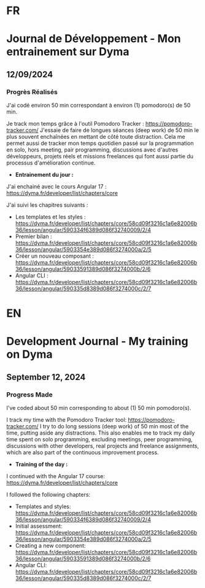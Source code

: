 # FR

# Journal de Développement - Mon entrainement sur Dyma

## 12/09/2024

### Progrès Réalisés

J'ai codé environ 50 min correspondant à environ (1) pomodoro(s) de 50 min.

Je track mon temps grâce à l'outil Pomodoro Tracker : https://pomodoro-tracker.com/
J'essaie de faire de longues séances (deep work) de 50 min le plus souvent enchaînées en mettant de côté toute distraction.
Cela me permet aussi de tracker mon temps quotidien passé sur la programmation en solo, hors meeting, pair programming, discussions avec d'autres développeurs, projets réels et missions freelances qui font aussi partie du processus d'amélioration continue.

- **Entrainement du jour :**

J'ai enchainé avec le cours Angular 17 : https://dyma.fr/developer/list/chapters/core

J'ai suivi les chapitres suivants :

- Les templates et les styles : https://dyma.fr/developer/list/chapters/core/58cd09f3216c1a6e82006b36/lesson/angular/590334f6389d086f32740009/2/4
- Premier bilan : https://dyma.fr/developer/list/chapters/core/58cd09f3216c1a6e82006b36/lesson/angular/5903354e389d086f3274000a/2/5
- Créer un nouveau composant : https://dyma.fr/developer/list/chapters/core/58cd09f3216c1a6e82006b36/lesson/angular/59033591389d086f3274000b/2/6
- Angular CLI : https://dyma.fr/developer/list/chapters/core/58cd09f3216c1a6e82006b36/lesson/angular/590335d8389d086f3274000c/2/7

# EN

# Development Journal - My training on Dyma

## September 12, 2024

### Progress Made

I've coded about 50 min corresponding to about (1) 50 min pomodoro(s).

I track my time with the Pomodoro Tracker tool: https://pomodoro-tracker.com/ I try to do long sessions (deep work) of 50 min most of the time, putting aside any distractions. This also enables me to track my daily time spent on solo programming, excluding meetings, peer programming, discussions with other developers, real projects and freelance assignments, which are also part of the continuous improvement process.

- **Training of the day :**

I continued with the Angular 17 course: https://dyma.fr/developer/list/chapters/core

I followed the following chapters:

- Templates and styles: https://dyma.fr/developer/list/chapters/core/58cd09f3216c1a6e82006b36/lesson/angular/590334f6389d086f32740009/2/4
- Initial assessment: https://dyma.fr/developer/list/chapters/core/58cd09f3216c1a6e82006b36/lesson/angular/5903354e389d086f3274000a/2/5
- Creating a new component: https://dyma.fr/developer/list/chapters/core/58cd09f3216c1a6e82006b36/lesson/angular/59033591389d086f3274000b/2/6
- Angular CLI: https://dyma.fr/developer/list/chapters/core/58cd09f3216c1a6e82006b36/lesson/angular/590335d8389d086f3274000c/2/7
